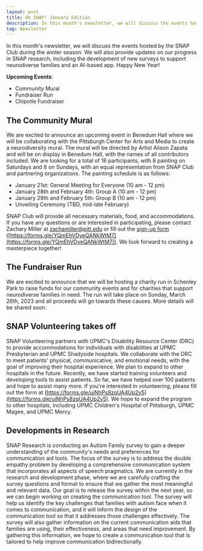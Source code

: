 ```yaml
---
layout: post
title: Oh SNAP! January Edition
description: In this month's newsletter, we will discuss the events hosted by the SNAP Club during the winter season. We will also provide updates on our progress in SNAP research, including the development of new surveys to support neurodiverse families and an AI-based app. Happy New Year!
tag: Newsletter
---
```


In this month's newsletter, we will discuss the events hosted by the SNAP Club during the winter season. We will also provide updates on our progress in SNAP research, including the development of new surveys to support neurodiverse families and an AI-based app. Happy New Year!

**Upcoming Events**:
* Community Mural
* Fundraiser Run
* Chipotle Fundraiser

## The Community Mural
We are excited to announce an upcoming event in Benedum Hall where we will be collaborating with the Pittsburgh Center for Arts and Media to create a neurodiversity mural. The mural will be directed by Artist Alison Zapata and will be on display in Benedum Hall, with the names of all contributors included. We are looking for a total of 16 participants, with 8 painting on Saturdays and 8 on Sundays, with an equal representation from SNAP Club and partnering organizations. The painting schedule is as follows:

*   January 21st: General Meeting for Everyone (10 am - 12 pm)
*   January 28th and February 4th: Group A (10 am - 12 pm)
*   January 29th and February 5th: Group B (10 am - 12 pm)
*   Unveiling Ceremony (TBD, mid-late February)

SNAP Club will provide all necessary materials, food, and accommodations. If you have any questions or are interested in participating, please contact Zachary Miller at zachamiller@pitt.edu or fill out the [sign-up form](https://forms.gle/YQmEhVDyeQANkWtM7) ([https://forms.gle/YQmEhVDyeQANkWtM7](https://forms.gle/YQmEhVDyeQANkWtM7)). We look forward to creating a masterpiece together!

## The Fundraiser Run
We are excited to announce that we will be hosting a charity run in Schenley Park to raise funds for our community events and for charities that support neurodiverse families in need. The run will take place on Sunday, March 26th, 2023 and all proceeds will go towards these causes. More details will be shared soon.

## SNAP Volunteering takes off

SNAP Volunteering partners with UPMC's Disability Resource Center (DRC) to provide accommodations for individuals with disabilities at UPMC Presbyterian and UPMC Shadyside hospitals. We collaborate with the DRC to meet patients' physical, communicative, and emotional needs, with the goal of improving their hospital experience. We plan to expand to other hospitals in the future. Recently, we have started training volunteers and developing tools to assist patients. So far, we have helped over 100 patients and hope to assist many more. If you're interested in volunteering, please fill out the form at [https://forms.gle/uiNhPs8zqUA4Up2y5](https://forms.gle/uiNhPs8zqUA4Up2y5). We hope to expand the program to other hospitals, including UPMC Children's Hospital of Pittsburgh, UPMC Magee, and UPMC Mercy.

## Developments in Research

SNAP Research is conducting an Autism Family survey to gain a deeper understanding of the community's needs and preferences for communication aid tools. The focus of the survey is to address the double empathy problem by developing a comprehensive communication system that incorporates all aspects of speech pragmatics. We are currently in the research and development phase, where we are carefully crafting the survey questions and format to ensure that we gather the most meaningful and relevant data. Our goal is to release the survey within the next year, so we can begin working on creating the communication tool. The survey will help us identify the key challenges that families with autism face when it comes to communication, and it will inform the design of the communication tool so that it addresses those challenges effectively. The survey will also gather information on the current communication aids that families are using, their effectiveness, and areas that need improvement. By gathering this information, we hope to create a communication tool that is tailored to help improve communication bidirectionally.